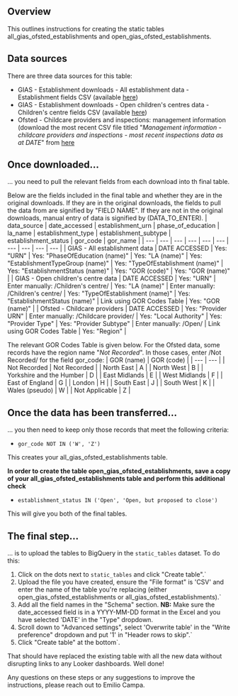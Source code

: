 ## Overview
This outlines instructions for creating the static tables all_gias_ofsted_establishments and open_gias_ofsted_establishments.

## Data sources
There are three data sources for this table:
- GIAS - Establishment downloads - All establishment data - Establishment fields CSV (available [here](https://www.get-information-schools.service.gov.uk/Downloads))
- GIAS - Establishment downloads - Open children's centres data - Children's centre fields CSV (available [here](https://www.get-information-schools.service.gov.uk/Downloads))
- Ofsted - Childcare providers and inspections: management information (download the most recent CSV file titled "*Management information - childcare providers and inspections - most recent inspections data as at DATE*" from [here](https://www.gov.uk/government/statistical-data-sets/childcare-providers-and-inspections-management-information)

## Once downloaded...
... you need to pull the relevant fields from each download into th final table.

Below are the fields included in the final table and whether they are in the original downloads. If they are in the original downloads, the fields to pull the data from are signified by "FIELD NAME". If they are not in the original downloads, manual entry of data is signified by (DATA_TO_ENTER).
| data_source | date_accessed | establishment_urn | phase_of_education | la_name | establishment_type | establishment_subtype | establishment_status | gor_code | gor_name |
| --- | --- | --- | --- | --- | --- | --- | --- | --- | --- |
| GIAS - All establishment data | DATE ACCESSED | Yes: "URN" | Yes: "PhaseOfEducation (name)" | Yes: "LA (name)" | Yes: "EstablishmentTypeGroup (name)" | Yes: "TypeOfEstablishment (name)" | Yes: "EstablishmentStatus (name)" | Yes: "GOR (code)" | Yes: "GOR (name)" | 
| GIAS - Open children's centre data | DATE ACCESSED | Yes: "URN" | Enter manually: /Children's centre/ | Yes: "LA (name)" | Enter manually: /Children's centre/ | Yes: "TypeOfEstablishment (name)" | Yes: "EstablishmentStatus (name)" | Link using GOR Codes Table | Yes: "GOR (name)" | 
| Ofsted - Childcare providers | DATE ACCESSED | Yes: "Provider URN" | Enter manually: /Childcare provider/ | Yes: "Local Authority" | Yes: "Provider Type" | Yes: "Provider Subtype" | Enter manually: /Open/ | Link using GOR Codes Table | Yes: "Region" |

The relevant GOR Codes Table is given below. For the Ofsted data, some records have the region name "*Not Recorded*". In those cases, enter /Not Recorded/ for the field gor_code:
| GOR (name) | GOR (code) |
| --- | --- |
| Not Recorded | Not Recorded | 
| North East | A | 
| North West | B | 
| Yorkshire and the Humber | D | 
| East Midlands | E | 
| West Midlands | F | 
| East of England | G | 
| London | H | 
| South East | J | 
| South West | K | 
| Wales (pseudo) | W | 
| Not Applicable | Z | 


## Once the data has been transferred...
... you then need to keep only those records that meet the following criteria:
- `gor_code NOT IN ('W', 'Z')`

This creates your all_gias_ofsted_establishments table.

**In order to create the table open_gias_ofsted_establishments, save a copy of your all_gias_ofsted_establishments table and perform this additional check**
- `establishment_status IN ('Open', 'Open, but proposed to close')`

This will give you both of the final tables.

## The final step...
... is to upload the tables to BigQuery in the `static_tables` dataset. To do this:
1) Click on the dots next to `static_tables` and click "Create table".`
2) Upload the file you have created, ensure the "File format" is 'CSV' and enter the name of the table you're replacing (either open_gias_ofsted_establishments or all_gias_ofsted_establishments).`
3) Add all the field names in the "Schema" section. **NB:** Make sure the date_accessed field is in a YYYY-MM-DD format in the Excel and you have selected 'DATE' in the "Type" dropdown.
4) Scroll down to "Advanced settings", select 'Overwrite table' in the "Write preference" dropdown and put '1' in "Header rows to skip".`
5) Click "Create table" at the bottom`.

That should have replaced the existing table with all the new data without disrupting links to any Looker dashboards. Well done!

Any questions on these steps or any suggestions to improve the instructions, please reach out to Emilio Campa.
